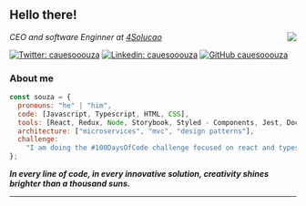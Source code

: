 <h2> Hello there!</h2>
<img align='right' src="https://cauesooouza.sirv.com/Images/_f2a858eb-cb27-4b06-ae39-b255bfe90b15-removebg-preview.png
?w=230">
<p><em>CEO and software Enginner at <a href="http://4solucao.com.br">4Solucao</a></br> 
</em></p>

[![Twitter: cauesooouza](https://img.shields.io/twitter/follow/cauesooouza?style=social)](https://twitter.com/cauesooouza)
[![Linkedin: cauesooouza](https://img.shields.io/badge/-cauesooouza-blue?style=flat-square&logo=Linkedin&logoColor=white&link=https://www.linkedin.com/in/cauesooouza/)](https://www.linkedin.com/in/cauesooouza/)
[![GitHub cauesooouza](https://img.shields.io/github/followers/cauesooouza?label=follow&style=social)](https://github.com/cauesooouza)

### About me

```javascript
const souza = {
  pronouns: "he" | "him",
  code: [Javascript, Typescript, HTML, CSS],
  tools: [React, Redux, Node, Storybook, Styled - Components, Jest, Docker],
  architecture: ["microservices", "mvc", "design patterns"],
  challenge:
    "I am doing the #100DaysOfCode challenge focused on react and typescript",
};
```

<em><b>In every line of code, in every innovative solution, creativity shines brighter than a thousand suns.</b></em>

---
